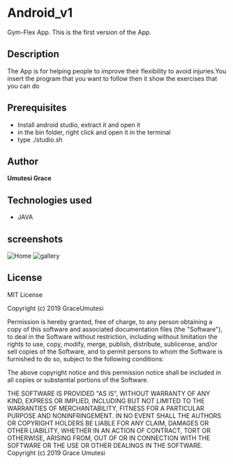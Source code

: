 # Android_v1
Gym-Flex App. This is the first version of the App.
## Description
The App is for helping people to improve their flexibility to avoid injuries.You insert the program that you want to follow then it show the exercises that you can do
## Prerequisites
* Install android studio, extract it and open it
* in the bin folder, right click and open it in the terminal
* type ./studio.sh
## Author
**Umutesi Grace**
## Technologies used
* JAVA
## screenshots
![Home](src/main/resources/drawable/)
![gallery](src/main/resources/drawable/)
## License
MIT License

Copyright (c) 2019 GraceUmutesi

Permission is hereby granted, free of charge, to any person obtaining a copy of this software and associated documentation files (the "Software"), to deal in the Software without restriction, including without limitation the rights to use, copy, modify, merge, publish, distribute, sublicense, and/or sell copies of the Software, and to permit persons to whom the Software is furnished to do so, subject to the following conditions:

The above copyright notice and this permission notice shall be included in all copies or substantial portions of the Software.

THE SOFTWARE IS PROVIDED "AS IS", WITHOUT WARRANTY OF ANY KIND, EXPRESS OR IMPLIED, INCLUDING BUT NOT LIMITED TO THE WARRANTIES OF MERCHANTABILITY, FITNESS FOR A PARTICULAR PURPOSE AND NONINFRINGEMENT. IN NO EVENT SHALL THE AUTHORS OR COPYRIGHT HOLDERS BE LIABLE FOR ANY CLAIM, DAMAGES OR OTHER LIABILITY, WHETHER IN AN ACTION OF CONTRACT, TORT OR OTHERWISE, ARISING FROM, OUT OF OR IN CONNECTION WITH THE SOFTWARE OR THE USE OR OTHER DEALINGS IN THE SOFTWARE. Copyright (c) 2019 Grace Umutesi
